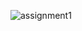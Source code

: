 ![assignment1](https://user-images.githubusercontent.com/55246779/169670841-347f93b3-4a32-4eed-9380-f6b5ccea105b.png)
